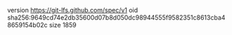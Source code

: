 version https://git-lfs.github.com/spec/v1
oid sha256:9649cd74e2db35600d07b8d050dc98944555f9582351c8613cba48659154b02c
size 1859
